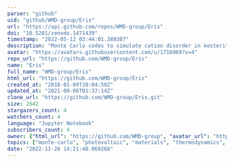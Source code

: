 ```yaml
---
parser: "github"
uid: "github/WMD-group/Eris"
url: "https://api.github.com/repos/WMD-group/Eris"
doi: "10.5281/zenodo.1471439"
timestamp: "2022-05-12 03:44:01.389307"
description: "Monte Carlo codes to simulate cation disorder in kesterite semiconductors"
avatar: "https://avatars.githubusercontent.com/u/1716969?v=4"
repo_url: "https://github.com/WMD-group/Eris"
name: "Eris"
full_name: "WMD-group/Eris"
html_url: "https://github.com/WMD-group/Eris"
created_at: "2018-01-09T10:04:50Z"
updated_at: "2021-09-06T01:37:14Z"
clone_url: "https://github.com/WMD-group/Eris.git"
size: 2642
stargazers_count: 4
watchers_count: 4
language: "Jupyter Notebook"
subscribers_count: 4
owner: {"html_url": "https://github.com/WMD-group", "avatar_url": "https://avatars.githubusercontent.com/u/1716969?v=4", "login": "WMD-group", "type": "Organization"}
topics: ["monte-carlo", "photovoltaic", "materials", "thermodynamics", "physics", "semiconductor", "defects"]
date: "2022-11-26 14:21:40.969268"
---
```

